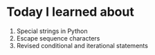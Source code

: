 # Today I learned about
1. Special strings in Python
2. Escape sequence characters
3. Revised conditional and iterational statements